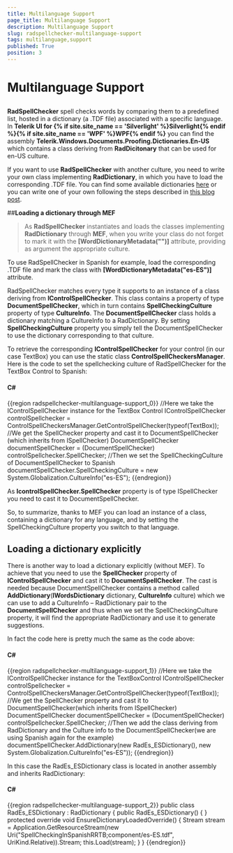 ```yaml
---
title: Multilanguage Support
page_title: Multilanguage Support
description: Multilanguage Support
slug: radspellchecker-multilanguage-support
tags: multilanguage,support
published: True
position: 3
---
```


# Multilanguage Support



## 

__RadSpellChecker__ spell checks words by comparing them to a predefined list, hosted in a dictionary (a .TDF file) associated with a specific language. In __Telerik UI for {% if site.site_name == 'Silverlight' %}Silverlight{% endif %}{% if site.site_name == 'WPF' %}WPF{% endif %}__ you can find the assembly __Telerik.Windows.Documents.Proofing.Dictionaries.En-US__ which contains a class deriving from __RadDicitonary__  that can be used for en-US culture.
        

If you want to use __RadSpellChecker__ with another culture, you need to write your own class implementing __RadDictionary__, in which you have to load the corresponding .TDF file. You can find some available dictionaries [here](http://www.telerik.com/community/forums/aspnet-ajax/spell/147971-radspell-dictionaries.aspx ) or you can write one of your own following the steps described in [this blog post](http://blogs.telerik.com/aspnet-ajax/posts/10-04-29/creating-a-custom-radspell-dictionary.aspx).
        



##__Loading a dictionary through MEF__

>As __RadSpellChecker__ instantiates and loads the classes implementing __RadDictionary__ through __MEF__, when you write your class do not forget to mark it with the __[WordDictionaryMetadata("<associatedCulture>")]__ attribute, providing as argument the appropriate culture.
          

To use RadSpellChecker in Spanish for example, load the corresponding .TDF file and mark the class with __[WordDictionaryMetadata("es-ES")]__ attribute.
        

RadSpellChecker matches every type it supports to an instance of a class deriving from __IControlSpellChecker__. This class contains a property of type __DocumentSpellChecker__, which in turn contains __SpellCheckingCulture__ property of type __CultureInfo__. The __DocumentSpellChecker__ class holds a dictionary matching a CultureInfo to a RadDictionary. By setting __SpellCheckingCulture__ property you simply tell the DocumentSpellChecker to use the dictionary corresponding to that culture.
        

To retrieve the corresponding __IControlSpellChecker__ for your control (in our case TextBox) you can use the static class __ControlSpellCheckersManager__. Here is the code to set the spellchecking culture of RadSpellChecker for the TextBox Control to Spanish:
        

#### __C#__

{{region radspellchecker-multilanguage-support_0}}
	//Here we take the IControlSpellChecker instance for the TextBox Control
	IControlSpellChecker controlSpellchecker = ControlSpellCheckersManager.GetControlSpellChecker(typeof(TextBox));
	//We get the SpellChecker property and cast it to DocumentSpellChecker (which inherits from ISpellChecker) 
	DocumentSpellChecker documentSpellChecker = (DocumentSpellChecker) controlSpellchecker.SpellChecker; 
	//Then we set the SpellCheckingCulture of DocumentSpellChecker to Spanish
	documentSpellChecker.SpellCheckingCulture = new System.Globalization.CultureInfo("es-ES");
{{endregion}}



As __IcontrolSpellChecker.SpellChecker__ property is of type ISpellChecker you need to cast it to DocumentSpellChecker.
        

So, to summarize, thanks to MEF you can load an instance of a class, containing a dictionary for any language, and by setting the SpellCheckingCulture property you switch to that language.



## __Loading a dictionary explicitly__

There is another way to load a dictionary explicitly (without MEF). To achieve that you need to use the __SpellChecker__ property of __IControlSpellChecker__ and cast it to __DocumentSpellChecker__. The cast is needed because DocumentSpellChecker contains a method called __AddDictionary__(__IWordsDictionary__ dictionary, __CultureInfo__ culture) which we can use to add a CultureInfo – RadDictionary pair to the __DocumentSpellChecker__ and thus when we set the SpellCheckingCulture property, it will find the appropriate RadDictionary and use it to generate suggestions.
        

In fact the code here is pretty much the same as the code above:

#### __C#__

{{region radspellchecker-multilanguage-support_1}}
	//Here we take the IControlSpellChecker instance for the TextBoxControl
	IControlSpellChecker controlSpellchecker = ControlSpellCheckersManager.GetControlSpellChecker(typeof(TextBox));
	//We get the SpellChecker property and cast it to DocumentSpellChecker(which inherits from ISpellChecker) 
	DocumentSpellChecker documentSpellChecker = (DocumentSpellChecker) controlSpellchecker.SpellChecker; 
	//Then we add the class deriving from RadDictionary and the Culture info to the DocumentSpellChecker(we are using Spanish again for the example)
	documentSpellChecker.AddDictionary(new RadEs_ESDictionary(), new System.Globalization.CultureInfo("es-ES"));
{{endregion}}



In this case the RadEs_ESDictionary class is located in another assembly and inherits RadDictionary:
        

#### __C#__

{{region radspellchecker-multilanguage-support_2}}
	public class RadEs_ESDictionary : RadDictionary
	{
	   public RadEs_ESDictionary()
	   {
	   }
	   protected override void EnsureDictionaryLoadedOverride()
	   {
	        Stream stream = Application.GetResourceStream(new Uri("SpellCheckingInSpanishRRTB;component/es-ES.tdf", UriKind.Relative)).Stream;
	        this.Load(stream);
	   }
	}
{{endregion}}




